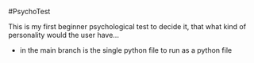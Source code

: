 #PsychoTest

This is my first beginner psychological test to decide it, that what kind of personality would the user have...

- in the main branch is the single python file to run as a python file
